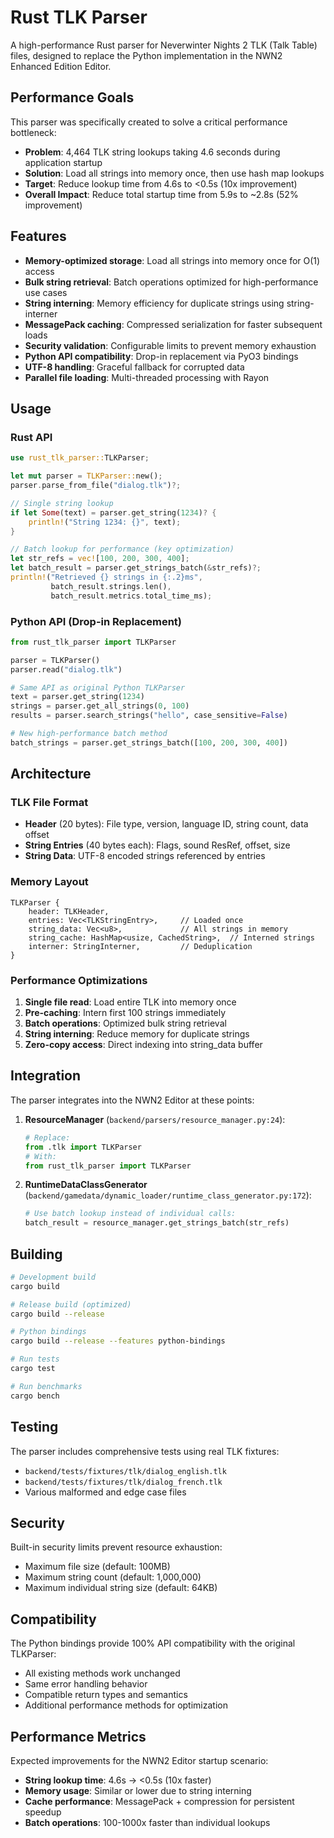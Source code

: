 # Rust TLK Parser

A high-performance Rust parser for Neverwinter Nights 2 TLK (Talk Table) files, designed to replace the Python implementation in the NWN2 Enhanced Edition Editor.

## Performance Goals

This parser was specifically created to solve a critical performance bottleneck:
- **Problem**: 4,464 TLK string lookups taking 4.6 seconds during application startup
- **Solution**: Load all strings into memory once, then use hash map lookups
- **Target**: Reduce lookup time from 4.6s to <0.5s (10x improvement)
- **Overall Impact**: Reduce total startup time from 5.9s to ~2.8s (52% improvement)

## Features

- **Memory-optimized storage**: Load all strings into memory once for O(1) access
- **Bulk string retrieval**: Batch operations optimized for high-performance use cases
- **String interning**: Memory efficiency for duplicate strings using string-interner
- **MessagePack caching**: Compressed serialization for faster subsequent loads
- **Security validation**: Configurable limits to prevent memory exhaustion
- **Python API compatibility**: Drop-in replacement via PyO3 bindings
- **UTF-8 handling**: Graceful fallback for corrupted data
- **Parallel file loading**: Multi-threaded processing with Rayon

## Usage

### Rust API

```rust
use rust_tlk_parser::TLKParser;

let mut parser = TLKParser::new();
parser.parse_from_file("dialog.tlk")?;

// Single string lookup
if let Some(text) = parser.get_string(1234)? {
    println!("String 1234: {}", text);
}

// Batch lookup for performance (key optimization)
let str_refs = vec![100, 200, 300, 400];
let batch_result = parser.get_strings_batch(&str_refs)?;
println!("Retrieved {} strings in {:.2}ms", 
         batch_result.strings.len(), 
         batch_result.metrics.total_time_ms);
```

### Python API (Drop-in Replacement)

```python
from rust_tlk_parser import TLKParser

parser = TLKParser()
parser.read("dialog.tlk")

# Same API as original Python TLKParser
text = parser.get_string(1234)
strings = parser.get_all_strings(0, 100)
results = parser.search_strings("hello", case_sensitive=False)

# New high-performance batch method
batch_strings = parser.get_strings_batch([100, 200, 300, 400])
```

## Architecture

### TLK File Format
- **Header** (20 bytes): File type, version, language ID, string count, data offset
- **String Entries** (40 bytes each): Flags, sound ResRef, offset, size
- **String Data**: UTF-8 encoded strings referenced by entries

### Memory Layout
```
TLKParser {
    header: TLKHeader,
    entries: Vec<TLKStringEntry>,     // Loaded once
    string_data: Vec<u8>,             // All strings in memory
    string_cache: HashMap<usize, CachedString>,  // Interned strings
    interner: StringInterner,         // Deduplication
}
```

### Performance Optimizations
1. **Single file read**: Load entire TLK into memory once
2. **Pre-caching**: Intern first 100 strings immediately
3. **Batch operations**: Optimized bulk string retrieval
4. **String interning**: Reduce memory for duplicate strings
5. **Zero-copy access**: Direct indexing into string_data buffer

## Integration

The parser integrates into the NWN2 Editor at these points:

1. **ResourceManager** (`backend/parsers/resource_manager.py:24`):
   ```python
   # Replace:
   from .tlk import TLKParser
   # With:
   from rust_tlk_parser import TLKParser
   ```

2. **RuntimeDataClassGenerator** (`backend/gamedata/dynamic_loader/runtime_class_generator.py:172`):
   ```python
   # Use batch lookup instead of individual calls:
   batch_result = resource_manager.get_strings_batch(str_refs)
   ```

## Building

```bash
# Development build
cargo build

# Release build (optimized)
cargo build --release

# Python bindings
cargo build --release --features python-bindings

# Run tests
cargo test

# Run benchmarks
cargo bench
```

## Testing

The parser includes comprehensive tests using real TLK fixtures:
- `backend/tests/fixtures/tlk/dialog_english.tlk`
- `backend/tests/fixtures/tlk/dialog_french.tlk`
- Various malformed and edge case files

## Security

Built-in security limits prevent resource exhaustion:
- Maximum file size (default: 100MB)
- Maximum string count (default: 1,000,000)
- Maximum individual string size (default: 64KB)

## Compatibility

The Python bindings provide 100% API compatibility with the original TLKParser:
- All existing methods work unchanged
- Same error handling behavior
- Compatible return types and semantics
- Additional performance methods for optimization

## Performance Metrics

Expected improvements for the NWN2 Editor startup scenario:
- **String lookup time**: 4.6s → <0.5s (10x faster)
- **Memory usage**: Similar or lower due to string interning
- **Cache performance**: MessagePack + compression for persistent speedup
- **Batch operations**: 100-1000x faster than individual lookups